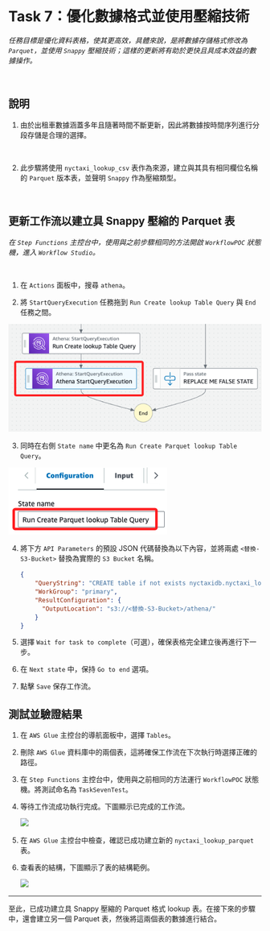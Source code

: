# Task 7：優化數據格式並使用壓縮技術

_任務目標是優化資料表格，使其更高效，具體來說，是將數據存儲格式修改為 `Parquet`，並使用 `Snappy` 壓縮技術；這樣的更新將有助於更快且具成本效益的數據操作。_

<br>

## 說明

1. 由於出租車數據涵蓋多年且隨著時間不斷更新，因此將數據按時間序列進行分段存儲是合理的選擇。

<br>

2. 此步驟將使用 `nyctaxi_lookup_csv` 表作為來源，建立與其具有相同欄位名稱的 `Parquet` 版本表，並聲明 `Snappy` 作為壓縮類型。

<br>

## 更新工作流以建立具 Snappy 壓縮的 Parquet 表

_在 `Step Functions` 主控台中，使用與之前步驟相同的方法開啟 `WorkflowPOC` 狀態機，進入 `Workflow Studio`。_

<br>

1. 在 `Actions` 面板中，搜尋 `athena`。

2. 將 `StartQueryExecution` 任務拖到 `Run Create lookup Table Query` 與 `End` 任務之間。

![](images/img_106.png)

3. 同時在右側 `State name` 中更名為 `Run Create Parquet lookup Table Query`。

![](images/img_107.png)

4. 將下方 `API Parameters` 的預設 JSON 代碼替換為以下內容，並將兩處 `<替換-S3-Bucket>` 替換為實際的 `S3 Bucket` 名稱。

    ```json
    {
        "QueryString": "CREATE table if not exists nyctaxidb.nyctaxi_lookup_parquet WITH (format='PARQUET',parquet_compression='SNAPPY', external_location = 's3://<替換-S3-Bucket>/nyctaxidata/optimized-data-lookup/') AS SELECT locationid, borough, zone , service_zone , latitude ,longitude  FROM nyctaxidb.nyctaxi_lookup_csv",
        "WorkGroup": "primary",
        "ResultConfiguration": {
          "OutputLocation": "s3://<替換-S3-Bucket>/athena/"
        }
    }
    ```

5. 選擇 `Wait for task to complete`（可選），確保表格完全建立後再進行下一步。

6. 在 `Next state` 中，保持 `Go to end` 選項。

7. 點擊 `Save` 保存工作流。

## 測試並驗證結果

1. 在 `AWS Glue` 主控台的導航面板中，選擇 `Tables`。

2. 刪除 `AWS Glue` 資料庫中的兩個表，這將確保工作流在下次執行時選擇正確的路徑。

3. 在 `Step Functions` 主控台中，使用與之前相同的方法運行 `WorkflowPOC` 狀態機。將測試命名為 `TaskSevenTest`。

4. 等待工作流成功執行完成。下圖顯示已完成的工作流。

    ![](images/task7_workflow_completed.png)

5. 在 `AWS Glue` 主控台中檢查，確認已成功建立新的 `nyctaxi_lookup_parquet` 表。

6. 查看表的結構，下圖顯示了表的結構範例。

    ![](images/task7_parquet_table_schema.png)

---

至此，已成功建立具 Snappy 壓縮的 Parquet 格式 lookup 表。在接下來的步驟中，還會建立另一個 Parquet 表，然後將這兩個表的數據進行結合。